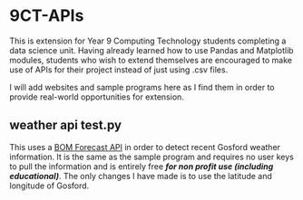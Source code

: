 # 9CT-APIs
This is extension for Year 9 Computing Technology students completing a data science unit. Having already learned how to use Pandas and Matplotlib modules, students who wish to extend themselves are encouraged to make use of APIs for their project instead of just using .csv files.

I will add websites and sample programs here as I find them in order to provide real-world opportunities for extension.

## weather api test.py 
This uses a [BOM Forecast API](https://open-meteo.com/en/docs/bom-api) in order to detect recent Gosford weather information. It is the same as the sample program and requires no user keys to pull the information and is entirely free **_for non profit use (including educational)_**. The only changes I have made is to use the latitude and longitude of Gosford.
